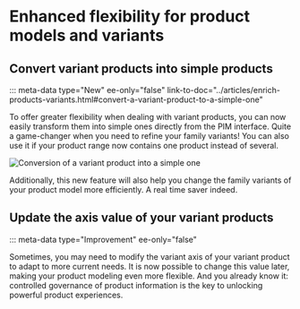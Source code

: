 # Enhanced flexibility for product models and variants

## Convert variant products into simple products
::: meta-data type="New" ee-only="false" link-to-doc="../articles/enrich-products-variants.html#convert-a-variant-product-to-a-simple-one"

To offer greater flexibility when dealing with variant products, you can now easily transform them into simple ones directly from the PIM interface. Quite a game-changer when you need to refine your family variants! You can also use it if your product range now contains one product instead of several.

![Conversion of a variant product into a simple one](../img/convert-variant-into-simple-product.gif)

Additionally, this new feature will also help you change the family variants of your product model more efficiently. A real time saver indeed.

## Update the axis value of your variant products
::: meta-data type="Improvement" ee-only="false"

Sometimes, you may need to modify the variant axis of your variant product to adapt to more current needs. It is now possible to change this value later, making your product modeling even more flexible. And you already know it: controlled governance of product information is the key to unlocking powerful product experiences.
